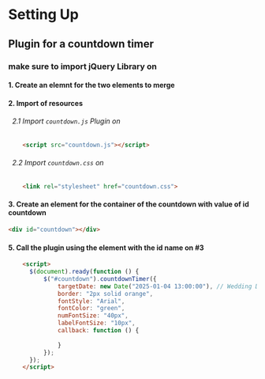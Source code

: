 # Setting Up
## Plugin for a countdown timer
### make sure to import jQuery Library on <head>
#### 1. Create an elemnt for the two elements to merge
#### 2. Import of resources  
###### &nbsp; 2.1 Import `countdown.js` Plugin on <head>
```html
    <script src="countdown.js"></script>
```
###### &nbsp; 2.2 Import `countdown.css` on <head>
```html
    <link rel="stylesheet" href="countdown.css">
```
#### 3. Create an element for the container of the countdown with value of id countdown
```html
<div id="countdown"></div>
```
#### 5. Call the plugin using the element with the id name on #3
```html
    <script>
      $(document).ready(function () {
          $("#countdown").countdownTimer({
              targetDate: new Date("2025-01-04 13:00:00"), // Wedding Day January 04 2025 1 PM
              border: "2px solid orange",
              fontStyle: "Arial",
              fontColor: "green",
              numFontSize: "40px",
              labelFontSize: "10px",
              callback: function () {
                  
              }
          });
      });
    </script>
```

